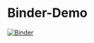 # Binder-Demo
[![Binder](https://mybinder.org/badge_logo.svg)](https://mybinder.org/v2/gh/le27/Binder-Demo/master)
